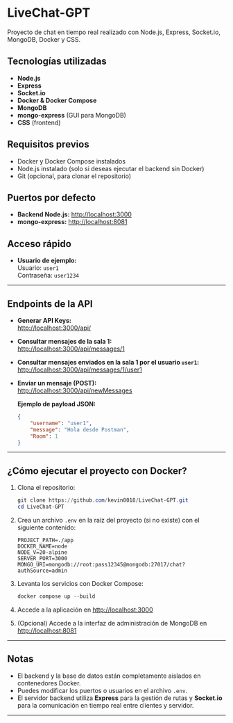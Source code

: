 # LiveChat-GPT

Proyecto de chat en tiempo real realizado con Node.js, Express, Socket.io, MongoDB, Docker y CSS.

## Tecnologías utilizadas

- **Node.js**
- **Express**
- **Socket.io**
- **Docker & Docker Compose**
- **MongoDB**
- **mongo-express** (GUI para MongoDB)
- **CSS** (frontend)

## Requisitos previos

- Docker y Docker Compose instalados
- Node.js instalado (solo si deseas ejecutar el backend sin Docker)
- Git (opcional, para clonar el repositorio)

## Puertos por defecto

- **Backend Node.js:** [http://localhost:3000](http://localhost:3000)
- **mongo-express:** [http://localhost:8081](http://localhost:8081)

## Acceso rápido

- **Usuario de ejemplo:**  
  Usuario: `user1`  
  Contraseña: `user1234`

---

## Endpoints de la API

- **Generar API Keys:**  
  [http://localhost:3000/api/](http://localhost:3000/api/)

- **Consultar mensajes de la sala 1:**  
  [http://localhost:3000/api/messages/1](http://localhost:3000/api/messages/1)

- **Consultar mensajes enviados en la sala 1 por el usuario `user1`:**  
  [http://localhost:3000/api/messages/1/user1](http://localhost:3000/api/messages/1/user1)

- **Enviar un mensaje (POST):**  
  [http://localhost:3000/api/newMessages](http://localhost:3000/api/newMessages)

  **Ejemplo de payload JSON:**
  ```json
  {
      "username": "user1",
      "message": "Hola desde Postman",
      "Room": 1
  }
  ```

---

## ¿Cómo ejecutar el proyecto con Docker?

1. Clona el repositorio:
    ```powershell
    git clone https://github.com/kevin0018/LiveChat-GPT.git
    cd LiveChat-GPT
    ```

2. Crea un archivo `.env` en la raíz del proyecto (si no existe) con el siguiente contenido:
    ```
    PROJECT_PATH=./app
    DOCKER_NAME=node
    NODE_V=20-alpine
    SERVER_PORT=3000
    MONGO_URI=mongodb://root:pass12345@mongodb:27017/chat?authSource=admin
    ```

3. Levanta los servicios con Docker Compose:
    ```powershell
    docker compose up --build
    ```

4. Accede a la aplicación en [http://localhost:3000](http://localhost:3000)

5. (Opcional) Accede a la interfaz de administración de MongoDB en [http://localhost:8081](http://localhost:8081)

---

## Notas

- El backend y la base de datos están completamente aislados en contenedores Docker.
- Puedes modificar los puertos o usuarios en el archivo `.env`.
- El servidor backend utiliza **Express** para la gestión de rutas y **Socket.io** para la comunicación en tiempo real entre clientes y servidor.

---
